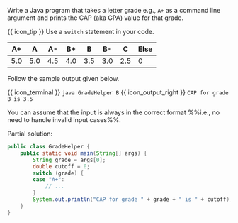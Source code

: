 <panel type="dark" header="###  <small><small>{{ icon_important }} [Key Exercise] Grade Helper</small></small>" expanded >

Write a Java program that takes a letter grade e.g., `A+` as a command line argument and prints the CAP (aka GPA) value for that grade.

{{ icon_tip }} Use a `switch` statement in your code.

<div id="capConversion">

A+  | A  | A- | B+ | B  | B- | C | Else
----|----|----|----|----|----|----|-----
5.0 |5.0 |4.5 |4.0 |3.5 |3.0 |2.5 |0
</div>

Follow the sample output given below.

{{ icon_terminal }} `java GradeHelper B` {{ icon_output_right }} `CAP for grade B is 3.5`

You can assume that the input is always in the correct format %%i.e., no need to handle invalid input cases%%.

<panel type="seamless" header="Hint">

Partial solution:
```java
public class GradeHelper {
    public static void main(String[] args) {
        String grade = args[0];
        double cutoff = 0;
        switch (grade) {
        case "A+":
            // ...
        }
        System.out.println("CAP for grade " + grade + " is " + cutoff);
    }
}
```

</panel>
</panel>

